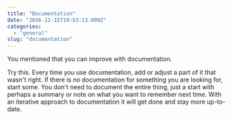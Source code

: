 ```yaml
---
title: "Documentation"
date: "2016-12-15T19:53:13.000Z"
categories: 
  - "general"
slug: "documentation"
---
```


You mentioned that you can improve with documentation.

Try this. Every time you use documentation, add or adjust a part of it that wasn't right. If there is no documentation for something you are looking for, start some. You don't need to document the entire thing, just a start with perhaps a summary or note on what you want to remember next time. With an iterative approach to documentation it will get done and stay more up-to-date.
